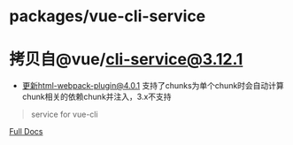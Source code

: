 # packages/vue-cli-service



# 拷贝自@vue/cli-service@3.12.1

* 更新html-webpack-plugin@4.0.1 支持了chunks为单个chunk时会自动计算chunk相关的依赖chunk并注入，3.x不支持
> service for vue-cli

[Full Docs](https://cli.vuejs.org/)
